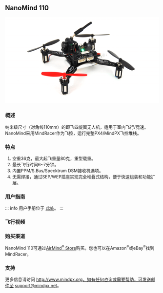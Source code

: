 ## NanoMind 110

![nanomind 11](../../assets/hardware/hardware-nanomind110.png)

### 概述

纳米级尺寸（对角线110mm）的即飞四旋翼无人机，适用于室内飞行/竞速。NanoMind采用MindRacer作为飞控，运行完整PX4/MindPX飞控堆栈。

### 特点

1. 空重36克，最大起飞重量80克，重型载重。
2. 最长飞行时间6~7分钟。
3. 内置PPM/S.Bus/Specktrum DSM接收机选项。
4. 无需焊接，通过SEP/WEP插座实现完全堆叠式结构，便于快速组装和功能扩展。

### 用户指南

::: info
用户手册位于 [此处](http://mindpx.net/assets/accessories/NanoMind_110_user_manual.pdf)。
:::

### 飞行视频

<lite-youtube videoid="bLtKa--Buic" title="NanoMind外置指南针使用EKF2估计器飞行"/>

### 购买渠道

NanoMind 110可通过[AirMind<sup>&reg;</sup> Store](https://airmind.mindpx.net/node/92)购买。您也可以在Amazon<sup>&reg;</sup>或eBay<sup>&reg;</sup>找到MindRacer。

### 支持

更多信息请访问 http://www.mindpx.org。如有任何咨询或需要帮助，可发送邮件至 [support@mindpx.net](mailto:support@mindpx.net)。